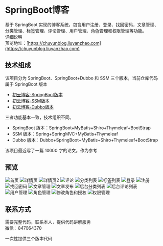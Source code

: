 # SpringBoot博客
基于 SpringBoot 实现的博客系统，包含用户注册、登录、找回密码，文章管理、分类管理、标签管理、评论管理、用户管理、角色管理和权限管理等功能。<br/>
[详细说明](https://liuyanzhao.com/10206.html) <br/>
预览地址：[https://chuyunblog.liuyanzhao.com](https://chuyunblog.liuyanzhao.com)

## 技术组成
该项目分为 SpringBoot、SpringBoot+Dubbo 和 SSM 三个版本，当前仓库代码属于 SpringBoot 版本

- [初云博客-SpringBoot版本](https://github.com/saysky/ChuyunBlog)
- [初云博客-SSM版本](https://github.com/saysky/ChuyunBlog-SSM)
- [初云博客-Dubbo版本](https://github.com/saysky/ChuyunBlog-Dubbo)


三者功能基本一致，技术组织不同。

- SpringBoot 版本：SpringBoot+MyBatis+Shiro+Thymeleaf+BootStrap
- SSM 版本：Spring+SpringMVC+MyBatis+Thymeleaf
- Dubbo 版本：Dubbo+SpringBoot+MyBatis+Shiro+Thymeleaf+BootStrap

该项目最近写了一篇 10000 字的论文，作为参考 <br/>


## 预览
![首页](img/1.png)
![详情页](img/2.png)
![详情页2](img/3.png)
![评论](img/4.png)
![分类列表](img/5.png)
![标签列表](img/6.png)
![登录](img/7.png)
![注册](img/8.png)
![找回密码](img/9.png)
![文章管理](img/10.png)
![文章发布](img/11.png)
![后台分类列表](img/12.png)
![后台评论列表](img/13.png)
![用户管理](img/14.png)
![角色管理](img/15.png)
![修改角色和授权](img/16.png)
![权限管理](img/17.png)

## 联系方式
需要完整代码，联系本人，提供代码讲解服务 <br/>
微信：847064370

一次性提供三个版本代码
